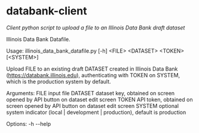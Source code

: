 # databank-client

*Client python script to upload a file to an Illinois Data Bank draft dataset*

  Illinois Data Bank Datafile.

  Usage:
      illinois_data_bank_datafile.py [-h] \<FILE> \<DATASET> \<TOKEN> \[\<SYSTEM>\]

  Upload FILE to an existing draft DATASET created in Illinois Data Bank (https://databank.illinois.edu), authenticating with TOKEN on SYSTEM, which is the production system by default.

  Arguments:
    FILE      input file
    DATASET   dataset key, obtained on screen opened by API button on dataset edit screen
    TOKEN     API token, obtained on screen opened by API button on dataset edit screen
    SYSTEM    optional system indicator (local | development | production), default is production

  Options:
    -h --help
